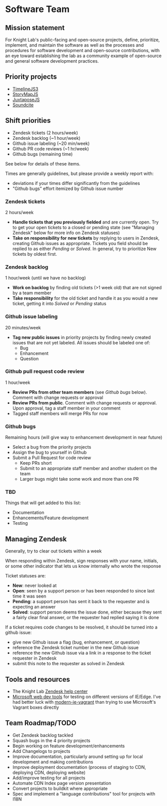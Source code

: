 # Software Team

## Mission statement

For Knight Lab's public-facing and open-source projects, define, prioritize, implement, and maintain the software as well as the processes and procedures for software development and open-source contributions, with an eye toward establishing the lab as a community example of open-source and general software development practices.

## Priority projects

  * [TimelineJS3](https://github.com/NUKnightLab/TimelineJS3)
  * [StoryMapJS](https://github.com/NUKnightLab/StoryMapJS)
  * [JuxtaposeJS](https://github.com/NUKnightLab/juxtapose)
  * [Soundcite](https://github.com/NUKnightLab/soundcite)
  
## Shift priorities
 
  * Zendesk tickets (2 hours/week)
  * Zendesk backlog (~1 hour/week)
  * Github issue labeling (~20 min/week)
  * Github PR code reviews (~1 hr/week)
  * Github bugs (remaining time)
  
See below for details of these items.
 
Times are generally guidelines, but please provide a weekly report with:
 
  * deviations if your times differ significantly from the guidelines
  * "Github bugs" effort itemized by Github issue number

### Zendesk tickets
 
   2 hours/week
   
   - **Handle tickets that you previously fielded** and are currently open. Try to get your open tickets to a closed or pending state (see "Managing Zendesk" below for more info on Zendesk statuses)
   - **Take on responsibility for new tickets** by replying to users in Zendesk, creating Github issues as appropriate. Tickets you field should be replied to as either _Pending_ or _Solved_. In general, try to prioritize New tickets by oldest first.
   
### Zendesk backlog
 
   1 hour/week (until we have no backlog)
   
   - **Work on backlog** by finding old tickets (>1 week old) that are not signed by a team member
   - **Take responsibility** for the old ticket and handle it as you would a new ticket, getting it into _Solved_ or _Pending_ status
   
### Github issue labeling
 
   20 minutes/week
   
   - **Tag new public issues** in priority projects by finding newly created issues that are not yet labeled. All issues should be labeled one of:
     * Bug
     * Enhancement
     * Question

### Github pull request code review
 
   1 hour/week
   
   - **Review PRs from other team members** (see _Github bugs_ below). Comment with change requests or approval
   - **Review PRs from public**. Comment with change requests or approval. Upon approval, tag a staff member in your comment
   - Tagged staff members will merge PRs for now
   
### Github bugs
 
Remaining hours (will give way to enhancement development in near future)
   
   - Select a bug from the priority projects
   - Assign the bug to yourself in Github
   - Submit a Pull Request for code review
     * Keep PRs short
     * Submit to an appropriate staff member and another student on the team
     * Larger bugs might take some work and more than one PR

### TBD

Things that will get added to this list:

  * Documentation
  * Enhancements/Feature development
  * Testing
     
## Managing Zendesk

Generally, try to clear out tickets within a week

When responding within Zendesk, sign responses with your name, initials, or some other indicator that lets us know internally who wrote the response

Ticket statuses are:

  * **New**: never looked at
  * **Open**: seen by a support person or has been responded to since last time it was seen
  * **Pending**: a support person has sent it back to the requester and is expecting an answer
  * **Solved**: support person deems the issue done, either because they sent a fairly clear final answer, or the requester had replied saying it is done

If a ticket requires code changes to be resolved, it should be turned into a github issue:

  * give new Github issue a flag (bug, enhancement, or question)
  * reference the Zendesk ticket number in the new Github issue
  * reference the new Github issue via a link in a response to the ticket requester in Zendesk
  * submit this note to the requester as solved in Zendesk

## Tools and resources

  * The Knight Lab [Zendesk help center](https://knightlab.zendesk.com/hc/en-us)
  * [Microsoft web dev tools](https://developer.microsoft.com/en-us/microsoft-edge/tools/) for testing on different versions of IE/Edge. I've had better luck with [modern-ie-vagrant](http://tech.dealer.com/want-a-new-way-to-test-ie-browsers-try-modern-ie-vagrant/) than trying to use Microsoft's Vagrant boxes directly
  
## Team Roadmap/TODO

  * Get Zendesk backlog tackled
  * Squash bugs in the 4 priority projects
  * Begin working on feature development/enhancements
  * Add Changelogs to projects
  * Improve documentation, particularly around setting up for local development and making contributions
  * Improve deployment documentation (process of staging to CDN, deploying CDN, deploying website)
  * Add/improve testing for all projects
  * Automate CDN Index page version presentation
  * Convert projects to buildkit where appropriate
  * Spec and implement a "language contributions" tool for projects with I18N
  
